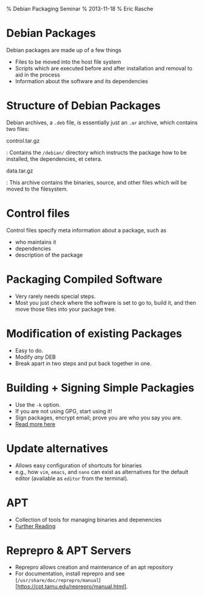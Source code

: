 % Debian Packaging Seminar
% 2013-11-18
% Eric Rasche

# Debian Packages

Debian packages are made up of a few things

* Files to be moved into the host file system
* Scripts which are executed before and after installation and removal to aid in the process
* Information about the software and its dependencies

# Structure of Debian Packages

Debian archives, a `.deb` file, is essentially just an `.ar` archive, which contains two files:

control.tar.gz

:    Contains the `/debian/` directory which instructs the package how to be installed, the dependencies, et cetera.

data.tar.gz

:    This archive contains the binaries, source, and other files which will be moved to the filesystem.

# Control files

Control files specify meta information about a package, such as 

* who maintains it
* dependencies
* description of the package

# Packaging Compiled Software

* Very rarely needs special steps. 
* Most you just check where the software is set to go to, build it, and then move those files into your package tree.

# Modification of existing Packages

* Easy to do.
* Modify *any* DEB
* Break apart in two steps and put back together in one.

# Building + Signing Simple Packagies

* Use the `-k` option. 
* If you are not using GPG, start using it!
* Sign packages, encrypt email; prove you are who you say you are.
* [Read more here](https://wiki.debian.org/SecureApt)

# Update alternatives

* Allows easy configuration of shortcuts for binaries
* e.g., how `vim`, `emacs`, and `nano` can exist as alternatives for the default editor (available as `editor` from the terminal).

# APT

* Collection of tools for managing binaries and depenencies
* [Further Reading](https://wiki.debian.org/Apt)

# Reprepro & APT Servers

* Reprepro allows creation and maintenance of an apt repository
* For documentation, install reprepro and see (`/usr/share/doc/reprepro/manual`)[https://cpt.tamu.edu/reprepro/manual.html].

